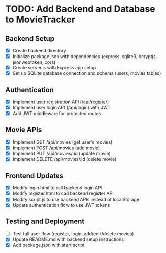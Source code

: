 # TODO: Add Backend and Database to MovieTracker

## Backend Setup
- [x] Create backend directory
- [x] Initialize package.json with dependencies (express, sqlite3, bcryptjs, jsonwebtoken, cors)
- [x] Create server.js with Express app setup
- [x] Set up SQLite database connection and schema (users, movies tables)

## Authentication
- [x] Implement user registration API (/api/register)
- [x] Implement user login API (/api/login) with JWT
- [x] Add JWT middleware for protected routes

## Movie APIs
- [x] Implement GET /api/movies (get user's movies)
- [x] Implement POST /api/movies (add movie)
- [x] Implement PUT /api/movies/:id (update movie)
- [x] Implement DELETE /api/movies/:id (delete movie)

## Frontend Updates
- [x] Modify login.html to call backend login API
- [x] Modify register.html to call backend register API
- [x] Modify script.js to use backend APIs instead of localStorage
- [x] Update authentication flow to use JWT tokens

## Testing and Deployment
- [ ] Test full user flow (register, login, add/edit/delete movies)
- [x] Update README.md with backend setup instructions
- [x] Add package.json with start script
